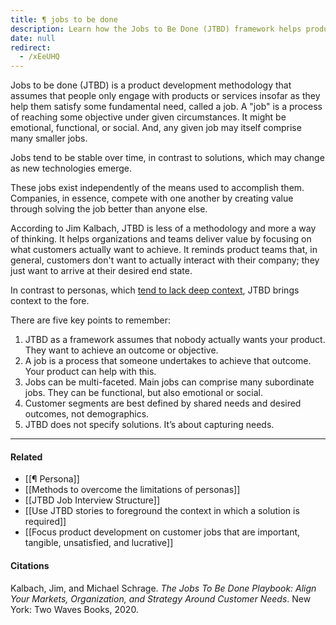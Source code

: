 ```yaml
---
title: ¶ jobs to be done
description: Learn how the Jobs to Be Done (JTBD) framework helps product teams focus on customer needs and outcomes by understanding the processes customers use to achieve their goals.
date: null
redirect:
  - /xEeUHQ
---
```


Jobs to be done (JTBD) is a product development methodology that assumes that people only engage with products or services insofar as they help them satisfy some fundamental need, called a job. A "job" is a process of reaching some objective under given circumstances. It might be emotional, functional, or social. And, any given job may itself comprise many smaller jobs.

Jobs tend to be stable over time, in contrast to solutions, which may change as new technologies emerge.

These jobs exist independently of the means used to accomplish them. Companies, in essence, compete with one another by creating value through solving the job better than anyone else.

According to Jim Kalbach, JTBD is less of a methodology and more a way of thinking. It helps organizations and teams deliver value by focusing on what customers actually want to achieve. It reminds product teams that, in general, customers don't want to actually interact with their company; they just want to arrive at their desired end state.

In contrast to personas, which [tend to lack deep context](https://publish.obsidian.md/mobydiction/notes/Personas+lack+rich+context), JTBD brings context to the fore.

There are five key points to remember:

1.  JTBD as a framework assumes that nobody actually wants your product. They want to achieve an outcome or objective.
2.  A job is a process that someone undertakes to achieve that outcome. Your product can help with this.
3.  Jobs can be multi-faceted. Main jobs can comprise many subordinate jobs. They can be functional, but also emotional or social.
4.  Customer segments are best defined by shared needs and desired outcomes, not demographics.
5.  JTBD does not specify solutions. It’s about capturing needs.

---

#### Related

- [[¶ Persona]]
- [[Methods to overcome the limitations of personas]]
- [[JTBD Job Interview Structure]]
- [[Use JTBD stories to foreground the context in which a solution is required]]
- [[Focus product development on customer jobs that are important, tangible, unsatisfied, and lucrative]]

#### Citations

Kalbach, Jim, and Michael Schrage. _The Jobs To Be Done Playbook: Align Your Markets, Organization, and Strategy Around Customer Needs_. New York: Two Waves Books, 2020.
